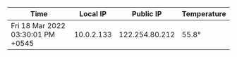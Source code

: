 | Time     | Local IP | Public IP | Temperature |
| ----------- | ----------- | ----------- | ----------- |
| Fri 18 Mar 2022 03:30:01 PM +0545      | 10.0.2.133     | 122.254.80.212  | 55.8° |
